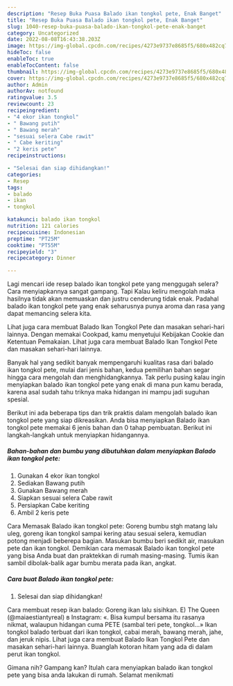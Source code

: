 ```yaml
---
description: "Resep Buka Puasa Balado ikan tongkol pete, Enak Banget"
title: "Resep Buka Puasa Balado ikan tongkol pete, Enak Banget"
slug: 1040-resep-buka-puasa-balado-ikan-tongkol-pete-enak-banget
category: Uncategorized
date: 2022-08-08T16:43:38.203Z
image: https://img-global.cpcdn.com/recipes/4273e9737e8685f5/680x482cq70/balado-ikan-tongkol-pete-foto-resep-utama.jpg
hideToc: false
enableToc: true
enableTocContent: false
thumbnail: https://img-global.cpcdn.com/recipes/4273e9737e8685f5/680x482cq70/balado-ikan-tongkol-pete-foto-resep-utama.jpg
cover: https://img-global.cpcdn.com/recipes/4273e9737e8685f5/680x482cq70/balado-ikan-tongkol-pete-foto-resep-utama.jpg
author: Admin
authorAv: notfound
ratingvalue: 3.5
reviewcount: 23
recipeingredient:
- "4 ekor ikan tongkol"
- " Bawang putih"
- " Bawang merah"
- "sesuai selera Cabe rawit"
- " Cabe keriting"
- "2 keris pete"
recipeinstructions:

- "Selesai dan siap dihidangkan!"
categories:
- Resep
tags:
- balado
- ikan
- tongkol

katakunci: balado ikan tongkol 
nutrition: 121 calories
recipecuisine: Indonesian
preptime: "PT25M"
cooktime: "PT55M"
recipeyield: "3"
recipecategory: Dinner

---
```



Lagi mencari ide resep balado ikan tongkol pete yang menggugah selera? Cara menyiapkannya sangat gampang. Tapi Kalau keliru mengolah maka hasilnya tidak akan memuaskan dan justru cenderung tidak enak. Padahal balado ikan tongkol pete yang enak seharusnya punya aroma dan rasa yang dapat memancing selera kita.


Lihat juga cara membuat Balado Ikan Tongkol Pete dan masakan sehari-hari lainnya. Dengan memakai Cookpad, kamu menyetujui Kebijakan Cookie dan Ketentuan Pemakaian. Lihat juga cara membuat Balado Ikan Tongkol Pete dan masakan sehari-hari lainnya.

Banyak hal yang sedikit banyak mempengaruhi kualitas rasa dari balado ikan tongkol pete, mulai dari jenis bahan, kedua pemilihan bahan segar hingga cara mengolah dan menghidangkannya. Tak perlu pusing kalau ingin menyiapkan balado ikan tongkol pete yang enak di mana pun kamu berada, karena asal sudah tahu triknya maka hidangan ini mampu jadi suguhan spesial.


Berikut ini ada beberapa tips dan trik praktis dalam mengolah balado ikan tongkol pete yang siap dikreasikan. Anda bisa menyiapkan Balado ikan tongkol pete memakai 6 jenis bahan dan 0 tahap pembuatan. Berikut ini langkah-langkah untuk menyiapkan hidangannya.

<!--inarticleads1-->

##### Bahan-bahan dan bumbu yang dibutuhkan dalam menyiapkan Balado ikan tongkol pete:

1. Gunakan 4 ekor ikan tongkol
1. Sediakan  Bawang putih
1. Gunakan  Bawang merah
1. Siapkan sesuai selera Cabe rawit
1. Persiapkan  Cabe keriting
1. Ambil 2 keris pete


Cara Memasak Balado ikan tongkol pete: Goreng bumbu stgh matang lalu uleg, goreng ikan tongkol sampai kering atau sesuai selera, kemudian potong menjadi beberepa bagian. Masukan bumbu beri sedikit air, masukan pete dan ikan tongkol. Demikian cara memasak Balado ikan tongkol pete yang bisa Anda buat dan praktekkan di rumah masing-masing. Tumis ikan sambil dibolak-balik agar bumbu merata pada ikan, angkat. 

<!--inarticleads2-->

##### Cara buat Balado ikan tongkol pete:


1. Selesai dan siap dihidangkan!

Cara membuat resep ikan balado: Goreng ikan lalu sisihkan. E) The Queen (@maiaestiantyreal) в Instagram: «. Bisa kumpul bersama itu rasanya nikmat, walaupun hidangan cuma PETE (sambal teri pete, tongkol…» Ikan tongkol balado terbuat dari ikan tongkol, cabai merah, bawang merah, jahe, dan jeruk nipis. Lihat juga cara membuat Balado Ikan Tongkol Pete dan masakan sehari-hari lainnya. Buanglah kotoran hitam yang ada di dalam perut ikan tongkol. 

Gimana nih? Gampang kan? Itulah cara menyiapkan balado ikan tongkol pete yang bisa anda lakukan di rumah. Selamat menikmati
